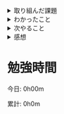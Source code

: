 <details>
<summary>取り組んだ課題</summary>

</details>

<details>
<summary>わかったこと</summary>

</details>

<details>
<summary>次やること</summary>

</details>

<details>
<summary>感想</summary>

</details>

# 勉強時間
今日: 0h00m

累計: 0h0m
